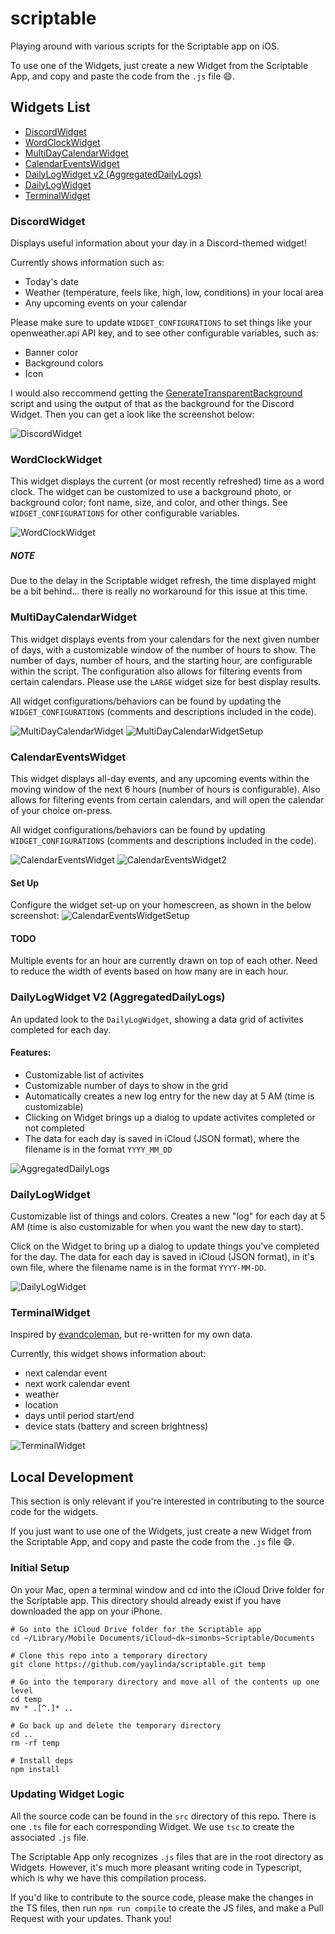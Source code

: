 # scriptable
Playing around with various scripts for the Scriptable app on iOS.

To use one of the Widgets, just create a new Widget from the Scriptable App, and copy and paste the code from the `.js` file 😄.

## Widgets List
- [DiscordWidget](https://github.com/yaylinda/scriptable#DiscordWidget)
- [WordClockWidget](https://github.com/yaylinda/scriptable#WordClockWidget)
- [MultiDayCalendarWidget](https://github.com/yaylinda/scriptable#MultiDayCalendarWidget)
- [CalendarEventsWidget](https://github.com/yaylinda/scriptable#calendareventswidget)
- [DailyLogWidget v2 (AggregatedDailyLogs)](https://github.com/yaylinda/scriptable#dailylogwidget-v2-aggregateddailylogs)
- [DailyLogWidget](https://github.com/yaylinda/scriptable#dailylogwidget)
- [TerminalWidget](https://github.com/yaylinda/scriptable#terminalwidget)

### DiscordWidget
Displays useful information about your day in a Discord-themed widget! 

Currently shows information such as:
- Today's date
- Weather (temperature, feels like, high, low, conditions) in your local area
- Any upcoming events on your calendar

Please make sure to update `WIDGET_CONFIGURATIONS` to set things like your openweather.api API key, and to see other configurable variables, such as:
- Banner color
- Background colors
- Icon

I would also reccommend getting the [GenerateTransparentBackground](https://github.com/yaylinda/scriptable/blob/main/GenerateTransparentBackground.js) script and using the output of that as the background for the Discord Widget. Then you can get a look like the screenshot below:

![DiscordWidget](/images/DiscordWidget.png)

### WordClockWidget
This widget displays the current (or most recently refreshed) time as a word clock. The widget can be customized to use a background photo, or background color; font name, size, and color, and other things. See `WIDGET_CONFIGURATIONS` for other configurable variables.

![WordClockWidget](/images/WordClockWidget.png)

##### NOTE
Due to the delay in the Scriptable widget refresh, the time displayed might be a bit behind... there is really no workaround for this issue at this time. 

### MultiDayCalendarWidget
This widget displays events from your calendars for the next given number of days, with a customizable window of the number of hours to show. The number of days, number of hours, and the starting hour, are configurable within the script. The configuration also allows for filtering events from certain calendars. Please use the `LARGE` widget size for best display results. 

All widget configurations/behaviors can be found by updating the `WIDGET_CONFIGURATIONS` (comments and descriptions included in the code).

![MultiDayCalendarWidget](/images/MultiDayCalendarWidget.png)
![MultiDayCalendarWidgetSetup](/images/MultiDayCalendarWidgetSetup.png)

### CalendarEventsWidget
This widget displays all-day events, and any upcoming events within the moving window of the next 6 hours (number of hours is configurable). Also allows for filtering events from certain calendars, and will open the calendar of your choice on-press. 

All widget configurations/behaviors can be found by updating `WIDGET_CONFIGURATIONS` (comments and descriptions included in the code).

![CalendarEventsWidget](/images/CalendarEventsWidget.png)
![CalendarEventsWidget2](/images/CalendarEventsWidget2.png)

#### Set Up
Configure the widget set-up on your homescreen, as shown in the below screenshot: 
![CalendarEventsWidgetSetup](/images/CalendarEventsWidgetSetup.png)

#### TODO
Multiple events for an hour are currently drawn on top of each other. Need to reduce the width of events based on how many are in each hour.

### DailyLogWidget V2 (AggregatedDailyLogs)
An updated look to the `DailyLogWidget`, showing a data grid of activites completed for each day.

#### Features:
- Customizable list of activites
- Customizable number of days to show in the grid
- Automatically creates a new log entry for the new day at 5 AM (time is customizable)
- Clicking on Widget brings up a dialog to update activites completed or not completed
- The data for each day is saved in iCloud (JSON format), where the filename is in the format `YYYY_MM_DD`

![AggregatedDailyLogs](/images/AggregatedDailyLogs.png)

### DailyLogWidget
Customizable list of things and colors. Creates a new "log" for each day at 5 AM (time is also customizable for when you want the new day to start). 

Click on the Widget to bring up a dialog to update things you've completed for the day. The data for each day is saved in iCloud (JSON format), in it's own file, where the filename name is in the format `YYYY-MM-DD`.

![DailyLogWidget](/images/DailyLogWidgetPreview.gif)

### TerminalWidget
Inspired by [evandcoleman](https://github.com/evandcoleman/scriptable), but re-written for my own data.

Currently, this widget shows information about:
- next calendar event
- next work calendar event
- weather
- location
- days until period start/end
- device stats (battery and screen brightness)

![TerminalWidget](/images/TerminalWidget.png)

## Local Development

This section is only relevant if you're interested in contributing to the source code for the widgets.

If you just want to use one of the Widgets, just create a new Widget from the Scriptable App, and copy and paste the code from the `.js` file 😄.

### Initial Setup
On your Mac, open a terminal window and cd into the iCloud Drive folder for the Scriptable app. This directory should already exist if you have downloaded the app on your iPhone.
```shell
# Go into the iCloud Drive folder for the Scriptable app
cd ~/Library/Mobile Documents/iCloud~dk~simonbs~Scriptable/Documents

# Clone this repo into a temporary directory
git clone https://github.com/yaylinda/scriptable.git temp

# Go into the temporary directory and move all of the contents up one level
cd temp
mv * .[^.]* ..

# Go back up and delete the temporary directory
cd ..
rm -rf temp

# Install deps
npm install
```

### Updating Widget Logic
All the source code can be found in the `src` directory of this repo. There is one `.ts` file for each corresponding Widget. We use `tsc` to create the associated `.js` file.

The Scriptable App only recognizes `.js` files that are in the root directory as Widgets. However, it's much more pleasant writing code in Typescript, which is why we have this compilation process.

If you'd like to contribute to the source code, please make the changes in the TS files, then run `npm run compile` to create the JS files, and make a Pull Request with your updates. Thank you!
